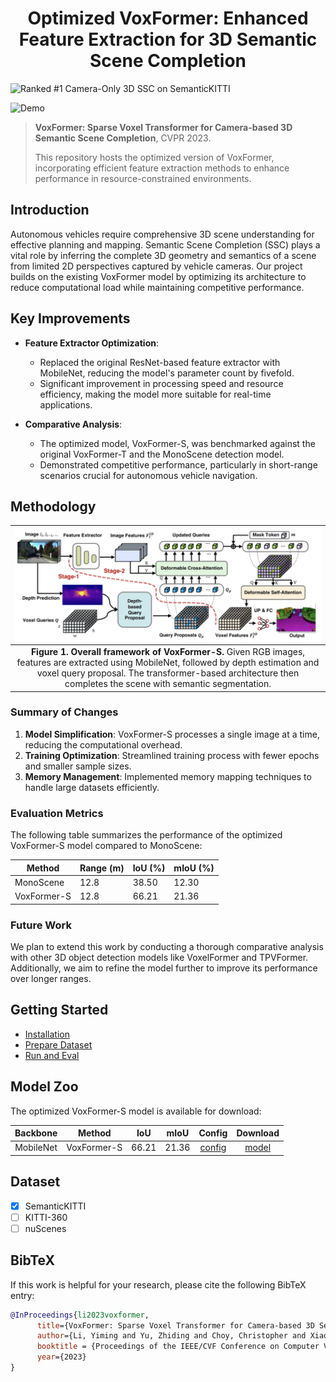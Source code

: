 <div align="center">   
  
# Optimized VoxFormer: Enhanced Feature Extraction for 3D Semantic Scene Completion
</div>

![Ranked #1 Camera-Only 3D SSC on SemanticKITTI](https://img.shields.io/badge/Ranked%20%231-Camera--Only%203D%20SSC%20on%20SemanticKITTI-green "")

![Demo](./teaser/scene08_13_19.gif "")

> **VoxFormer: Sparse Voxel Transformer for Camera-based 3D Semantic Scene Completion**, CVPR 2023.
> 
> This repository hosts the optimized version of VoxFormer, incorporating efficient feature extraction methods to enhance performance in resource-constrained environments.

## Introduction

Autonomous vehicles require comprehensive 3D scene understanding for effective planning and mapping. Semantic Scene Completion (SSC) plays a vital role by inferring the complete 3D geometry and semantics of a scene from limited 2D perspectives captured by vehicle cameras. Our project builds on the existing VoxFormer model by optimizing its architecture to reduce computational load while maintaining competitive performance.

## Key Improvements

- **Feature Extractor Optimization**:
  - Replaced the original ResNet-based feature extractor with MobileNet, reducing the model's parameter count by fivefold.
  - Significant improvement in processing speed and resource efficiency, making the model more suitable for real-time applications.

- **Comparative Analysis**:
  - The optimized model, VoxFormer-S, was benchmarked against the original VoxFormer-T and the MonoScene detection model.
  - Demonstrated competitive performance, particularly in short-range scenarios crucial for autonomous vehicle navigation.

## Methodology

| ![Framework](teaser/arch.png) | 
|:--:| 
| **Figure 1. Overall framework of VoxFormer-S.** Given RGB images, features are extracted using MobileNet, followed by depth estimation and voxel query proposal. The transformer-based architecture then completes the scene with semantic segmentation.|

### Summary of Changes

1. **Model Simplification**: VoxFormer-S processes a single image at a time, reducing the computational overhead.
2. **Training Optimization**: Streamlined training process with fewer epochs and smaller sample sizes.
3. **Memory Management**: Implemented memory mapping techniques to handle large datasets efficiently.

### Evaluation Metrics

The following table summarizes the performance of the optimized VoxFormer-S model compared to MonoScene:

| Method      | Range (m) | IoU (%) | mIoU (%) |
|-------------|-----------|---------|----------|
| MonoScene   | 12.8      | 38.50   | 12.30    |
| VoxFormer-S | 12.8      | 66.21   | 21.36    |

### Future Work

We plan to extend this work by conducting a thorough comparative analysis with other 3D object detection models like VoxelFormer and TPVFormer. Additionally, we aim to refine the model further to improve its performance over longer ranges.

## Getting Started

- [Installation](docs/install.md) 
- [Prepare Dataset](docs/prepare_dataset.md)
- [Run and Eval](docs/getting_started.md)

## Model Zoo

The optimized VoxFormer-S model is available for download:

| Backbone | Method      | IoU | mIoU | Config | Download |
|:--------:|:-----------:|:---:|:----:|:------:|:--------:|
| MobileNet| VoxFormer-S | 66.21| 21.36| [config](projects/configs/voxformer/voxformer-S.py) | [model](https://drive.google.com/file/d/1UBemF77Cfr0d9rcC_Y9Qmjnqp_c4qoeb/view?usp=share_link) |

## Dataset

- [x] SemanticKITTI
- [ ] KITTI-360
- [ ] nuScenes

## BibTeX

If this work is helpful for your research, please cite the following BibTeX entry:

```bibtex
@InProceedings{li2023voxformer,
      title={VoxFormer: Sparse Voxel Transformer for Camera-based 3D Semantic Scene Completion}, 
      author={Li, Yiming and Yu, Zhiding and Choy, Christopher and Xiao, Chaowei and Alvarez, Jose M and Fidler, Sanja and Feng, Chen and Anandkumar, Anima},
      booktitle = {Proceedings of the IEEE/CVF Conference on Computer Vision and Pattern Recognition (CVPR)},
      year={2023}
}
